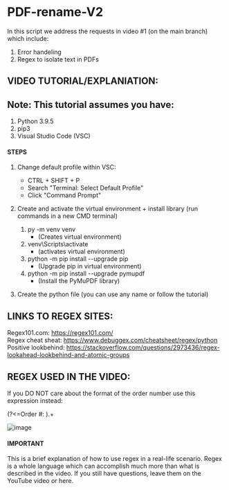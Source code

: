 # PDF-rename-V2
In this script we address the requests in video #1 (on the main branch) which include:
  1. Error handeling 
  2. Regex to isolate text in PDFs 
  
## **VIDEO TUTORIAL/EXPLANIATION:**


## **Note:** This tutorial assumes you have:
  1. Python 3.9.5 
  2. pip3
  3. Visual Studio Code (VSC)


#### STEPS
1. Change default profile within VSC:
    * CTRL + SHIFT + P
    * Search "Terminal: Select Default Profile"
    * Click "Command Prompt" 
   
2. Create and activate the virtual environment + install library (run commands in a new CMD terminal)
   1. py -m venv venv 
      * (Creates virtual environment)
   2. venv\Scripts\activate                   
      * (activates virtual environment)
   3. python -m pip install --upgrade pip     
      * (Upgrade pip in virtual environment)
   4. python -m pip install --upgrade pymupdf 
      * (Install the PyMuPDF library)
   
3. Create the python file (you can use any name or follow the tutorial)

## **LINKS TO REGEX SITES:** 
Regex101.com: https://regex101.com/ \
Regex cheat sheat: https://www.debuggex.com/cheatsheet/regex/python \
Positive lookbehind: https://stackoverflow.com/questions/2973436/regex-lookahead-lookbehind-and-atomic-groups 

## **REGEX USED IN THE VIDEO:** 
If you DO NOT care about the format of the order number use this expression instead:

(?<=Order #: ).+

![image](https://user-images.githubusercontent.com/45050434/165182953-afd73f00-e155-43cf-abf8-dd2cc2ee9cc6.png)

#### IMPORTANT
This is a brief explanation of how to use regex in a real-life scenario. Regex is a whole language which can accomplish much more than what is described in the video. If you still have questions, leave them on the YouTube video or here.
